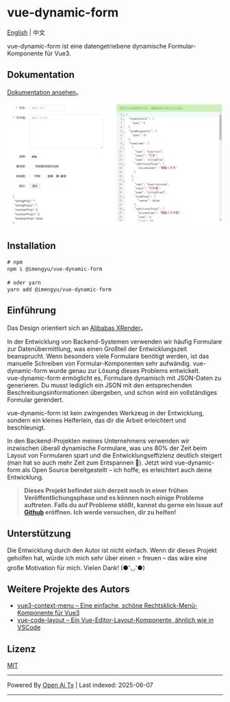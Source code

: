 # vue-dynamic-form

[English](https://raw.githubusercontent.com/imengyu/vue-dynamic-form/master/README.EN.md) | 中文

vue-dynamic-form ist eine datengetriebene dynamische Formular-Komponente für Vue3.

## Dokumentation

[Dokumentation ansehen](https://docs.imengyu.top//vue-dynamic-form-docs)。

![demo](https://raw.githubusercontent.com/imengyu/vue-dynamic-form/master/demo.jpg)

## Installation

```shell
# npm 
npm i @imengyu/vue-dynamic-form

# oder yarn
yarn add @imengyu/vue-dynamic-form
```

## Einführung

Das Design orientiert sich an [Alibabas XRender](https://xrender.fun/form-render)。

In der Entwicklung von Backend-Systemen verwenden wir häufig Formulare zur Datenübermittlung, was einen Großteil der Entwicklungszeit beansprucht. Wenn besonders viele Formulare benötigt werden, ist das manuelle Schreiben von Formular-Komponenten sehr aufwändig. vue-dynamic-form wurde genau zur Lösung dieses Problems entwickelt.  
vue-dynamic-form ermöglicht es, Formulare dynamisch mit JSON-Daten zu generieren. Du musst lediglich ein JSON mit den entsprechenden Beschreibungsinformationen übergeben, und schon wird ein vollständiges Formular gerendert.

vue-dynamic-form ist kein zwingendes Werkzeug in der Entwicklung, sondern ein kleines Helferlein, das dir die Arbeit erleichtert und beschleunigt.

In den Backend-Projekten meines Unternehmens verwenden wir inzwischen überall dynamische Formulare, was uns 80% der Zeit beim Layout von Formularen spart und die Entwicklungseffizienz deutlich steigert (man hat so auch mehr Zeit zum Entspannen 🤭). Jetzt wird vue-dynamic-form als Open Source bereitgestellt – ich hoffe, es erleichtert auch deine Entwicklung.

> **Dieses Projekt befindet sich derzeit noch in einer frühen Veröffentlichungsphase und es können noch einige Probleme auftreten. Falls du auf Probleme stößt, kannst du gerne ein Issue auf [Github](https://github.com/imengyu/vue-dynamic-form/issues) eröffnen. Ich werde versuchen, dir zu helfen!**

## Unterstützung

Die Entwicklung durch den Autor ist nicht einfach. Wenn dir dieses Projekt geholfen hat, würde ich mich sehr über einen ⭐ freuen – das wäre eine große Motivation für mich. Vielen Dank! (●'◡'●)

## Weitere Projekte des Autors

* [vue3-context-menu – Eine einfache, schöne Rechtsklick-Menü-Komponente für Vue3](https://github.com/imengyu/vue3-context-menu/)
* [vue-code-layout – Ein Vue-Editor-Layout-Komponente, ähnlich wie in VSCode](https://github.com/imengyu/vue-code-layout)

## Lizenz

[MIT](https://raw.githubusercontent.com/imengyu/vue-dynamic-form/master/LICENSE)



---


Powered By [Open Ai Tx](https://github.com/OpenAiTx/OpenAiTx) | Last indexed: 2025-06-07


---